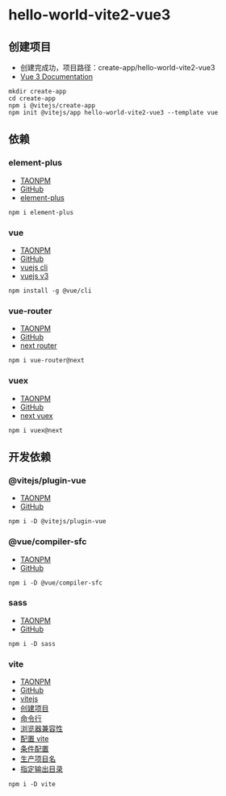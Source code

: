 # hello-world-vite2-vue3
 
## 创建项目
- 创建完成功，项目路径：create-app/hello-world-vite2-vue3
- [Vue 3 Documentation](https://v3.vuejs.org)
~~~
mkdir create-app
cd create-app
npm i @vitejs/create-app
npm init @vitejs/app hello-world-vite2-vue3 --template vue
~~~

## 依赖

### element-plus
- [TAONPM](https://developer.aliyun.com/mirror/npm/package/element-plus)
- [GitHub](https://github.com/element-plus/element-plus)
- [element-plus](https://element-plus.gitee.io)
~~~
npm i element-plus
~~~

### vue
- [TAONPM](https://developer.aliyun.com/mirror/npm/package/vue)
- [GitHub](https://github.com/vuejs/vue-next)
- [vuejs cli](https://cli.vuejs.org)
- [vuejs v3](https://v3.vuejs.org)
~~~
npm install -g @vue/cli
~~~

### vue-router
- [TAONPM](https://developer.aliyun.com/mirror/npm/package/vue-router)
- [GitHub](https://github.com/vuejs/vue-router-next)
- [next router](https://next.router.vuejs.org)
~~~
npm i vue-router@next
~~~

### vuex
- [TAONPM](https://developer.aliyun.com/mirror/npm/package/vuex)
- [GitHub](https://github.com/vuejs/vuex)
- [next vuex](https://next.vuex.vuejs.org)
~~~
npm i vuex@next
~~~

## 开发依赖

### @vitejs/plugin-vue
- [TAONPM](https://developer.aliyun.com/mirror/npm/package/@vitejs/plugin-vue)
- [GitHub](https://github.com/vitejs/vite/tree/main/packages/plugin-vue)
~~~
npm i -D @vitejs/plugin-vue
~~~

### @vue/compiler-sfc
- [TAONPM](https://developer.aliyun.com/mirror/npm/package/@vue/compiler-sfc)
- [GitHub](https://github.com/vuejs/vue-next/tree/master/packages/compiler-sfc)
~~~
npm i -D @vue/compiler-sfc
~~~

### sass
- [TAONPM](https://developer.aliyun.com/mirror/npm/package/sass)
- [GitHub](https://github.com/sass/dart-sass)
~~~
npm i -D sass
~~~

### vite
- [TAONPM](https://developer.aliyun.com/mirror/npm/package/vite)
- [GitHub](https://github.com/vitejs/vite)
- [vitejs](https://vitejs.dev)
- [创建项目](https://vitejs.dev/guide/#scaffolding-your-first-vite-project)
- [命令行](https://vitejs.dev/guide/#command-line-interface)
- [浏览器兼容性](https://vitejs.dev/guide/build.html#browser-compatibility)
- [配置 vite](https://vitejs.dev/config/#configuring-vite)
- [条件配置](https://vitejs.dev/config/#conditional-config)
- [生产项目名](https://vitejs.dev/config/#build-base)
- [指定输出目录](https://vitejs.dev/config/#build-outdir)
~~~
npm i -D vite
~~~
